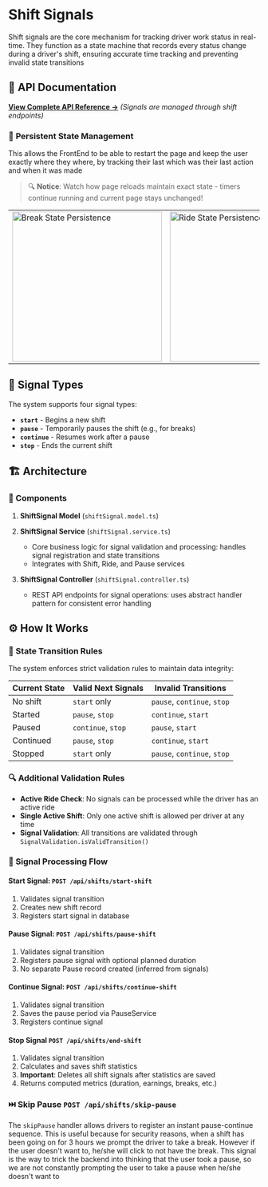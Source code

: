# Shift Signals

Shift signals are the core mechanism for tracking driver work status in real-time. They function as a state machine that records every status change during a driver's shift, ensuring accurate time tracking and preventing invalid state transitions

## 📖 API Documentation
**[View Complete API Reference →](../../../documentation/API_Documentation/shifts.md)** *(Signals are managed through shift endpoints)*

### 🔄 **Persistent State Management**
This allows the FrontEnd to be able to restart the page and keep the user exactly where they where, by tracking their last which was their last action and when it was made

> 🔍 **Notice**: Watch how page reloads maintain exact state - timers continue running and current page stays unchanged!

<table>
<tr>
<td><img src="../../../documentation/media/reload-breaks.gif" alt="Break State Persistence" width="300"/></td>
<td><img src="../../../documentation/media/reload-ride.gif" alt="Ride State Persistence" width="300"/></td>
</tr>
</table>

## 📡 Signal Types

The system supports four signal types:

- **`start`** - Begins a new shift
- **`pause`** - Temporarily pauses the shift (e.g., for breaks)
- **`continue`** - Resumes work after a pause
- **`stop`** - Ends the current shift

## 🏗️ Architecture

### 🔧 Components

1. **ShiftSignal Model** (`shiftSignal.model.ts`)

2. **ShiftSignal Service** (`shiftSignal.service.ts`)
   - Core business logic for signal validation and processing: handles signal registration and state transitions
   - Integrates with Shift, Ride, and Pause services

3. **ShiftSignal Controller** (`shiftSignal.controller.ts`)
   - REST API endpoints for signal operations: uses abstract handler pattern for consistent error handling


## ⚙️ How It Works

### 🔄 State Transition Rules

The system enforces strict validation rules to maintain data integrity:

| Current State | Valid Next Signals | Invalid Transitions |
|---------------|-------------------|---------------------|
| No shift | `start` only | `pause`, `continue`, `stop` |
| Started | `pause`, `stop` | `continue`, `start` |
| Paused | `continue`, `stop` | `pause`, `start` |
| Continued | `pause`, `stop` | `continue`, `start` |
| Stopped | `start` only | `pause`, `continue`, `stop` |

### 🔍 Additional Validation Rules

- **Active Ride Check**: No signals can be processed while the driver has an active ride
- **Single Active Shift**: Only one active shift is allowed per driver at any time
- **Signal Validation**: All transitions are validated through `SignalValidation.isValidTransition()`

### 📩 Signal Processing Flow

#### Start Signal: `POST /api/shifts/start-shift`

1. Validates signal transition
2. Creates new shift record
3. Registers start signal in database

#### Pause Signal: `POST /api/shifts/pause-shift`

1. Validates signal transition
2. Registers pause signal with optional planned duration
3. No separate Pause record created (inferred from signals)

#### Continue Signal: `POST /api/shifts/continue-shift`

1. Validates signal transition
2. Saves the pause period via PauseService
3. Registers continue signal

#### Stop Signal `POST /api/shifts/end-shift`

1. Validates signal transition
2. Calculates and saves shift statistics
3. **Important**: Deletes all shift signals after statistics are saved
4. Returns computed metrics (duration, earnings, breaks, etc.)


### ⏭️ Skip Pause `POST /api/shifts/skip-pause`

The `skipPause` handler allows drivers to register an instant pause-continue sequence. This is useful because for security reasons, when a shift has been going on for 3 hours we prompt the driver to take a break. However if the user doesn't want to, he/she will click to not have the break. This signal is the way to trick the backend into thinking that the user took a pause, so we are not constantly prompting the user to take a pause when he/she doesn't want to
